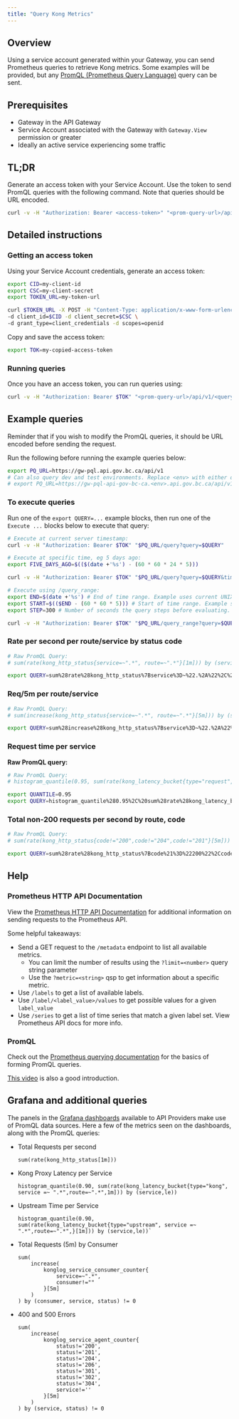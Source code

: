 ```yaml
---
title: "Query Kong Metrics"
---
```


## Overview

Using a service account generated within your Gateway, you can send Prometheus
queries to retrieve Kong metrics. Some examples will be provided, but any
[PromQL (Prometheus Query Language)](https://prometheus.io/docs/prometheus/latest/querying/basics/)
query can be sent.

## Prerequisites

- Gateway in the API Gateway
- Service Account associated with the Gateway with `Gateway.View` permission or
  greater
- Ideally an active service experiencing some traffic

## TL;DR

Generate an access token with your Service Account. Use the token to send PromQL
queries with the following command. Note that queries should be URL encoded.

```sh
curl -v -H "Authorization: Bearer <access-token>" "<prom-query-url>/api/v1/<query>"
```

## Detailed instructions

### Getting an access token

Using your Service Account credentials, generate an access token:

```bash
export CID=my-client-id
export CSC=my-client-secret
export TOKEN_URL=my-token-url

curl $TOKEN_URL -X POST -H "Content-Type: application/x-www-form-urlencoded" \
-d client_id=$CID -d client_secret=$CSC \
-d grant_type=client_credentials -d scopes=openid
```

Copy and save the access token:

```bash
export TOK=my-copied-access-token
```

### Running queries

Once you have an access token, you can run queries using:

```sh
curl -v -H "Authorization: Bearer $TOK" "<prom-query-url>/api/v1/<query>"
```

## Example queries

Reminder that if you wish to modify the PromQL queries, it should be URL encoded
before sending the request.

Run the following before running the example queries below:

```sh
export PQ_URL=https://gw-pql.api.gov.bc.ca/api/v1
# Can also query dev and test environments. Replace <env> with either dev or test:
# export PQ_URL=https://gw-pql-api-gov-bc-ca.<env>.api.gov.bc.ca/api/v1
```

### To execute queries

Run one of the `export QUERY=...` example blocks, then run one of the `Execute
...` blocks below to execute that query:

```sh
# Execute at current server timestamp:
curl -v -H "Authorization: Bearer $TOK" "$PQ_URL/query?query=$QUERY"
```

```sh
# Execute at specific time, eg 5 days ago:
export FIVE_DAYS_AGO=$(($(date +'%s') - (60 * 60 * 24 * 5)))

curl -v -H "Authorization: Bearer $TOK" "$PQ_URL/query?query=$QUERY&time=$FIVE_DAYS_AGO"
```

```sh
# Execute using /query_range:
export END=$(date +'%s') # End of time range. Example uses current UNIX time.
export START=$(($END - (60 * 60 * 5))) # Start of time range. Example subtracts 5h from END time.
export STEP=300 # Number of seconds the query steps before evaluating. Eg: evaluate at START + 0s, then START + 300s, etc.

curl -v -H "Authorization: Bearer $TOK" "$PQ_URL/query_range?query=$QUERY&start=$START&end=$END&step=$STEP"
```

### Rate per second per route/service by status code

```sh
# Raw PromQL Query:
# sum(rate(kong_http_status{service=~".*", route=~".*"}[1m])) by (service,code)

export QUERY=sum%28rate%28kong_http_status%7Bservice%3D~%22.%2A%22%2C%20route%3D~%22.%2A%22%7D%5B1m%5D%29%29%20by%20%28service%2Ccode%29
```

### Req/5m per route/service

```sh
# Raw PromQL Query:
# sum(increase(kong_http_status{service=~".*", route=~".*"}[5m])) by (service,code) != 0

export QUERY=sum%28increase%28kong_http_status%7Bservice%3D~%22.%2A%22%2C%20route%3D~%22.%2A%22%7D%5B5m%5D%29%29%20by%20%28service%2Ccode%29%20%21%3D%200
```

### Request time per service

**Raw PromQL query:**

```sh
# Raw PromQL Query:
# histogram_quantile(0.95, sum(rate(kong_latency_bucket{type="request", service =~ ".*",route=~".*"}[1m])) by (service,le))

export QUANTILE=0.95
export QUERY=histogram_quantile%280.95%2C%20sum%28rate%28kong_latency_bucket%7Btype%3D%22request%22%2C%20service%20%3D~%20%22.%2A%22%2Croute%3D~%22.%2A%22%7D%5B1m%5D%29%29%20by%20%28service%2Cle%29%29
```

### Total non-200 requests per second by route, code

```sh
# Raw PromQL Query:
# sum(rate(kong_http_status{code!="200",code!="204",code!="201"}[5m])) by (route,code) != 0

export QUERY=sum%28rate%28kong_http_status%7Bcode%21%3D%22200%22%2Ccode%21%3D%22204%22%2Ccode%21%3D%22201%22%7D%5B5m%5D%29%29%20by%20%28route%2Ccode%29%20%21%3D%200
```

## Help

### Prometheus HTTP API Documentation

View the [Prometheus HTTP API Documentation](https://prometheus.io/docs/prometheus/latest/querying/api/)
for additional information on sending requests to the Prometheus API.

Some helpful takeaways:

- Send a GET request to the `/metadata` endpoint to list all available metrics.
  - You can limit the number of results using the `?limit=<number>` query string
    parameter
  - Use the `?metric=<string>` qsp to get information about a specific metric.
- Use `/labels` to get a list of available labels.
- Use `/label/<label_value>/values` to get possible values for a given `label_value`
- Use `/series` to get a list of time series that match a given label set. View
  Prometheus API docs for more info.

### PromQL

Check out the [Prometheus querying documentation](https://prometheus.io/docs/prometheus/latest/querying/basics/)
for the basics of forming PromQL queries.

[This video](https://youtu.be/hvACEDjHQZE) is also a good introduction.

## Grafana and additional queries

The panels in the [Grafana dashboards](/how-to/monitoring.md) available to
API Providers make use of PromQL data sources. Here a few of the metrics seen on
the dashboards, along with the PromQL queries:

- Total Requests per second
  
  ```linenums="0"
  sum(rate(kong_http_status[1m]))
  ```
  
- Kong Proxy Latency per Service

  ```linenums="0"
  histogram_quantile(0.90, sum(rate(kong_latency_bucket{type="kong", service =~ ".*",route=~".*",1m])) by (service,le))
  ```
  
- Upstream Time per Service

  ```linenums="0"
  histogram_quantile(0.90, sum(rate(kong_latency_bucket{type="upstream", service =~ ".*",route=~".*",}[1m])) by (service,le))`
  ```

- Total Requests (5m) by Consumer
  
  ```linenums="0"
  sum(
      increase(
          konglog_service_consumer_counter{
              service=~".*",
              consumer!=""
          }[5m]
      )
  ) by (consumer, service, status) != 0
  ```

- 400 and 500 Errors
  
  ```linenums="0"
  sum(
      increase(
          konglog_service_agent_counter{
              status!='200',
              status!='201',
              status!='204',
              status!='206',
              status!='301',
              status!='302',
              status!='304',
              service!=''
          }[5m]
      )
  ) by (service, status) != 0
  ```
